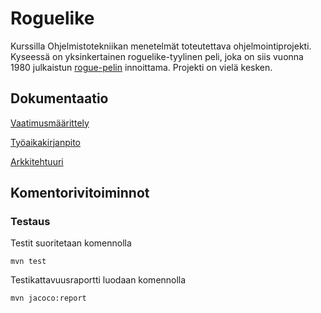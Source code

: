 # Roguelike

Kurssilla Ohjelmistotekniikan menetelmät toteutettava ohjelmointiprojekti. Kyseessä on yksinkertainen roguelike-tyylinen peli, joka on siis vuonna 1980 julkaistun [rogue-pelin](https://en.wikipedia.org/wiki/Rogue_%28video_game%29) innoittama. Projekti on vielä kesken.


## Dokumentaatio

[Vaatimusmäärittely](https://github.com/konstakallama/otm-harjoitustyo/blob/master/Roguelike/Vaatimusm%C3%A4%C3%A4rittely.md)

[Työaikakirjanpito](https://github.com/konstakallama/otm-harjoitustyo/blob/master/Roguelike/Ty%C3%B6aikakirjanpito.md)

[Arkkitehtuuri](https://github.com/konstakallama/otm-harjoitustyo/blob/master/Roguelike/dokumentaatio/arkkitehtuuri.md)


## Komentorivitoiminnot

### Testaus

Testit suoritetaan komennolla

```
mvn test
```

Testikattavuusraportti luodaan komennolla

```
mvn jacoco:report
```